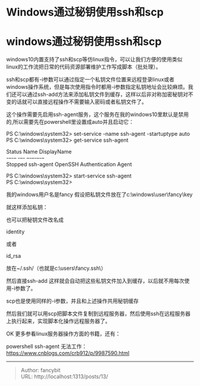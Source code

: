 # Windows通过秘钥使用ssh和scp

<div class="header"><h1 class="single-title animate__animated animate__pulse animate__faster">windows通过秘钥使用ssh和scp</h1></div>

<div class="content" id="content"><p>windows10内置支持了ssh和scp等仿linux指令，可以让我们方便的使用类似linux的工作流把日常的代码资源部署维护工作写成脚本（批处理）。</p><p>ssh和scp都有-i参数可以通过指定一个私钥文件位置来远程登录linux或者windows操作系统，但是每次使用指令时都用-i参数指定私钥地址会比较麻烦。我们还可以通过ssh-add方法来添加私钥文件到缓存，这样以后非对称加密秘钥对不变的话就可以直接远程操作不需要输入密码或者私钥文件了。</p><p>这个操作需要先启用ssh-agent服务，这个服务在我的windows10里默认是禁用的,所以需要先在powershell里设置成auto并且启动它：</p><p>PS C:\windows\system32&gt; set-service -name ssh-agent -startuptype auto<br> PS C:\windows\system32&gt; get-service ssh-agent</p><p>Status Name DisplayName<br> -–-– -–- –-–-–-–<br> Stopped ssh-agent OpenSSH Authentication Agent</p><p>PS C:\windows\system32&gt; start-service ssh-agent<br> PS C:\windows\system32&gt;</p><p>我的windows用户名是fancy 假设把私钥文件放在了c:\windows\user\fancy\key</p><p>就这样添加私钥：</p><!-- raw HTML omitted --><p>也可以把秘钥文件改名成</p><p>identity</p><p>或者</p><p>id_rsa</p><p>放在~/.ssh/（也就是c:\users\fancy.ssh\）</p><p>然后直接ssh-add 这样就会自动把这些私钥文件加入到缓存，以后就不用每次使用-i参数了。</p><p>scp也是使用同样的-i参数，并且和上述操作共用秘钥缓存</p><p>然后我们就可以用scp把脚本文件复制到远程服务器，然后使用ssh在远程服务器上执行起来，实现脚本化操作远程服务器了。</p><p>OK 更多参看linux服务器操作方面的书籍，还有：</p><p>powershell ssh-agent 无法工作：<!-- raw HTML omitted --><a href="https://www.cnblogs.com/crb912/p/9987590.html" target="_blank" rel="external nofollow noopener noreferrer">https://www.cnblogs.com/crb912/p/9987590.html</a><!-- raw HTML omitted --></p><p></p><!-- raw HTML omitted --></div>



---

> Author: fancybit  
> URL: http://localhost:1313/posts/13/  

